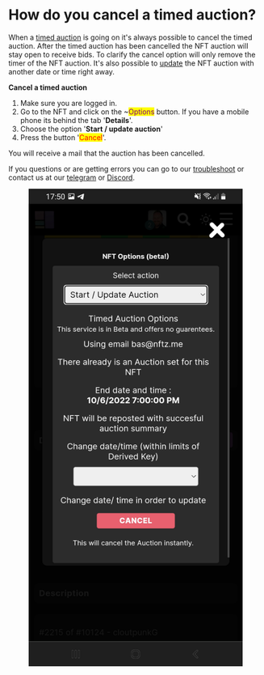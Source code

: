 # How do you cancel a timed auction?

When a [timed auction](how-do-you-make-a-timed-auction.md) is going on it's always possible to cancel the timed auction. After the timed auction has been cancelled the NFT auction will stay open to receive bids. To clarify the cancel option will only remove the timer of the NFT auction. It's also possible to [update](how-do-you-update-a-timed-auction.md) the NFT auction with another date or time right away.&#x20;



**Cancel a timed auction**

1. Make sure you are logged in.
2. Go to the NFT and click on the  \~<mark style="color:purple;">Options</mark> button. If you have a mobile phone its behind the tab '**Details**'.&#x20;
3. Choose the option '**Start / update auction**'
4. Press the button '<mark style="color:red;">Cancel</mark>'.

You will receive a mail that the auction has been cancelled.



If you questions or are getting errors you can go to our [troubleshoot](../../troubleshoot/troubleshoot.md) or contact us at our [telegram](https://t.me/+qdNeX8CYB\_swZTQx) or [Discord](https://discord.gg/jQ34WMMZce).&#x20;

<figure><img src="../../.gitbook/assets/cancel.jpg" alt=""><figcaption></figcaption></figure>
